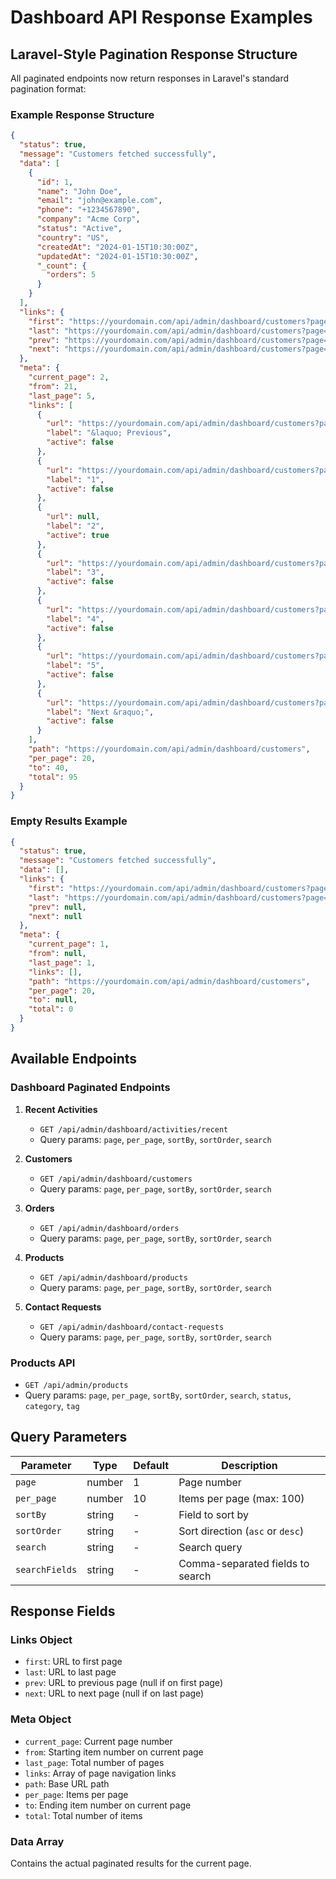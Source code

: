 # Dashboard API Response Examples

## Laravel-Style Pagination Response Structure

All paginated endpoints now return responses in Laravel's standard pagination format:

### Example Response Structure

```json
{
  "status": true,
  "message": "Customers fetched successfully",
  "data": [
    {
      "id": 1,
      "name": "John Doe",
      "email": "john@example.com",
      "phone": "+1234567890",
      "company": "Acme Corp",
      "status": "Active",
      "country": "US",
      "createdAt": "2024-01-15T10:30:00Z",
      "updatedAt": "2024-01-15T10:30:00Z",
      "_count": {
        "orders": 5
      }
    }
  ],
  "links": {
    "first": "https://yourdomain.com/api/admin/dashboard/customers?page=1&per_page=20&sortBy=name&sortOrder=asc&search=company",
    "last": "https://yourdomain.com/api/admin/dashboard/customers?page=5&per_page=20&sortBy=name&sortOrder=asc&search=company",
    "prev": "https://yourdomain.com/api/admin/dashboard/customers?page=1&per_page=20&sortBy=name&sortOrder=asc&search=company",
    "next": "https://yourdomain.com/api/admin/dashboard/customers?page=3&per_page=20&sortBy=name&sortOrder=asc&search=company"
  },
  "meta": {
    "current_page": 2,
    "from": 21,
    "last_page": 5,
    "links": [
      {
        "url": "https://yourdomain.com/api/admin/dashboard/customers?page=1&per_page=20&sortBy=name&sortOrder=asc&search=company",
        "label": "&laquo; Previous",
        "active": false
      },
      {
        "url": "https://yourdomain.com/api/admin/dashboard/customers?page=1&per_page=20&sortBy=name&sortOrder=asc&search=company",
        "label": "1",
        "active": false
      },
      {
        "url": null,
        "label": "2",
        "active": true
      },
      {
        "url": "https://yourdomain.com/api/admin/dashboard/customers?page=3&per_page=20&sortBy=name&sortOrder=asc&search=company",
        "label": "3",
        "active": false
      },
      {
        "url": "https://yourdomain.com/api/admin/dashboard/customers?page=4&per_page=20&sortBy=name&sortOrder=asc&search=company",
        "label": "4",
        "active": false
      },
      {
        "url": "https://yourdomain.com/api/admin/dashboard/customers?page=5&per_page=20&sortBy=name&sortOrder=asc&search=company",
        "label": "5",
        "active": false
      },
      {
        "url": "https://yourdomain.com/api/admin/dashboard/customers?page=3&per_page=20&sortBy=name&sortOrder=asc&search=company",
        "label": "Next &raquo;",
        "active": false
      }
    ],
    "path": "https://yourdomain.com/api/admin/dashboard/customers",
    "per_page": 20,
    "to": 40,
    "total": 95
  }
}
```

### Empty Results Example

```json
{
  "status": true,
  "message": "Customers fetched successfully",
  "data": [],
  "links": {
    "first": "https://yourdomain.com/api/admin/dashboard/customers?page=1&per_page=20",
    "last": "https://yourdomain.com/api/admin/dashboard/customers?page=1&per_page=20",
    "prev": null,
    "next": null
  },
  "meta": {
    "current_page": 1,
    "from": null,
    "last_page": 1,
    "links": [],
    "path": "https://yourdomain.com/api/admin/dashboard/customers",
    "per_page": 20,
    "to": null,
    "total": 0
  }
}
```

## Available Endpoints

### Dashboard Paginated Endpoints

1. **Recent Activities**
   - `GET /api/admin/dashboard/activities/recent`
   - Query params: `page`, `per_page`, `sortBy`, `sortOrder`, `search`

2. **Customers**
   - `GET /api/admin/dashboard/customers`
   - Query params: `page`, `per_page`, `sortBy`, `sortOrder`, `search`

3. **Orders**
   - `GET /api/admin/dashboard/orders`
   - Query params: `page`, `per_page`, `sortBy`, `sortOrder`, `search`

4. **Products**
   - `GET /api/admin/dashboard/products`
   - Query params: `page`, `per_page`, `sortBy`, `sortOrder`, `search`

5. **Contact Requests**
   - `GET /api/admin/dashboard/contact-requests`
   - Query params: `page`, `per_page`, `sortBy`, `sortOrder`, `search`

### Products API

- `GET /api/admin/products`
- Query params: `page`, `per_page`, `sortBy`, `sortOrder`, `search`, `status`, `category`, `tag`

## Query Parameters

| Parameter | Type | Default | Description |
|-----------|------|---------|-------------|
| `page` | number | 1 | Page number |
| `per_page` | number | 10 | Items per page (max: 100) |
| `sortBy` | string | - | Field to sort by |
| `sortOrder` | string | - | Sort direction (`asc` or `desc`) |
| `search` | string | - | Search query |
| `searchFields` | string | - | Comma-separated fields to search |

## Response Fields

### Links Object
- `first`: URL to first page
- `last`: URL to last page  
- `prev`: URL to previous page (null if on first page)
- `next`: URL to next page (null if on last page)

### Meta Object
- `current_page`: Current page number
- `from`: Starting item number on current page
- `last_page`: Total number of pages
- `links`: Array of page navigation links
- `path`: Base URL path
- `per_page`: Items per page
- `to`: Ending item number on current page
- `total`: Total number of items

### Data Array
Contains the actual paginated results for the current page.
